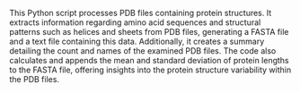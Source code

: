 This Python script processes PDB files containing protein structures. It extracts information regarding amino acid sequences and structural patterns such as helices and sheets from PDB files, generating a FASTA file and a text file containing this data. Additionally, it creates a summary detailing the count and names of the examined PDB files. The code also calculates and appends the mean and standard deviation of protein lengths to the FASTA file, offering insights into the protein structure variability within the PDB files.
